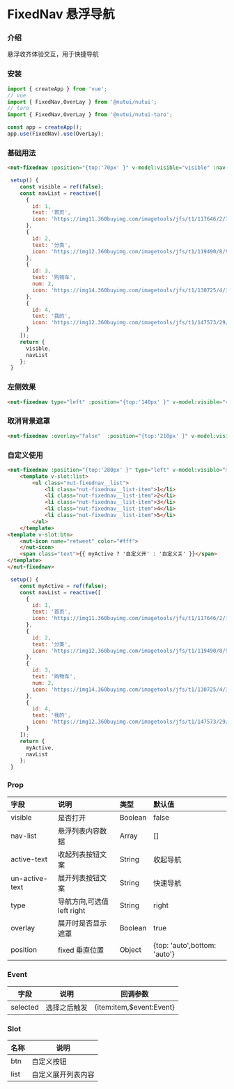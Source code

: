 # FixedNav 悬浮导航

### 介绍

悬浮收齐体验交互，用于快捷导航

### 安装
    
``` javascript
import { createApp } from 'vue';
// vue
import { FixedNav,OverLay } from '@nutui/nutui';
// taro
import { FixedNav,OverLay } from '@nutui/nutui-taro';

const app = createApp();
app.use(FixedNav).use(OverLay);

```


### 基础用法

``` html
<nut-fixednav :position="{top:'70px' }" v-model:visible="visible" :nav-list="navList" />
```
``` javascript
 setup() {
    const visible = ref(false);
    const navList = reactive([
      {
        id: 1,
        text: '首页',
        icon: 'https://img11.360buyimg.com/imagetools/jfs/t1/117646/2/11112/1297/5ef83e95E81d77f05/daf8e3b1c81e3c98.png'
      },
      {
        id: 2,
        text: '分类',
        icon: 'https://img12.360buyimg.com/imagetools/jfs/t1/119490/8/9568/1798/5ef83e95E968c69a6/dd029326f7d5042e.png'
      },
      {
        id: 3,
        text: '购物车',
        num: 2,
        icon: 'https://img14.360buyimg.com/imagetools/jfs/t1/130725/4/3157/1704/5ef83e95Eb976644f/b36c6cfc1cc1a99d.png'
      },
      {
        id: 4,
        text: '我的',
        icon: 'https://img12.360buyimg.com/imagetools/jfs/t1/147573/29/1603/1721/5ef83e94E1393a678/5ddf1695ec989373.png'
      }
    ]);
    return {
      visible,
      navList
    };
 }
```


### 左侧效果

``` html
<nut-fixednav type="left" :position="{top:'140px' }" v-model:visible="visible" :nav-list="navList" />
```


### 取消背景遮罩

``` html
<nut-fixednav :overlay="false"  :position="{top:'210px' }" v-model:visible="visible" :nav-list="navList" />
```


### 自定义使用

``` html
<nut-fixednav :position="{top:'280px' }" type="left" v-model:visible="myActive">
    <template v-slot:list>
        <ul class="nut-fixednav__list">
            <li class="nut-fixednav__list-item">1</li>
            <li class="nut-fixednav__list-item">2</li>
            <li class="nut-fixednav__list-item">3</li>
            <li class="nut-fixednav__list-item">4</li>
            <li class="nut-fixednav__list-item">5</li>
        </ul>
    </template>
<template v-slot:btn>
    <nut-icon name="retweet" color="#fff">
    </nut-icon>
    <span class="text">{{ myActive ? '自定义开' : '自定义关' }}</span>
</template>
</nut-fixednav>
```

``` javascript
 setup() {
    const myActive = ref(false);
    const navList = reactive([
      {
        id: 1,
        text: '首页',
        icon: 'https://img11.360buyimg.com/imagetools/jfs/t1/117646/2/11112/1297/5ef83e95E81d77f05/daf8e3b1c81e3c98.png'
      },
      {
        id: 2,
        text: '分类',
        icon: 'https://img12.360buyimg.com/imagetools/jfs/t1/119490/8/9568/1798/5ef83e95E968c69a6/dd029326f7d5042e.png'
      },
      {
        id: 3,
        text: '购物车',
        num: 2,
        icon: 'https://img14.360buyimg.com/imagetools/jfs/t1/130725/4/3157/1704/5ef83e95Eb976644f/b36c6cfc1cc1a99d.png'
      },
      {
        id: 4,
        text: '我的',
        icon: 'https://img12.360buyimg.com/imagetools/jfs/t1/147573/29/1603/1721/5ef83e94E1393a678/5ddf1695ec989373.png'
      }
    ]);
    return {
      myActive,
      navList
    };
 }
```


### Prop
| 字段           | 说明                       | 类型    | 默认值                       |
|:---------------|:---------------------------|:--------|:-----------------------------|
| visible        | 是否打开                   | Boolean | false                        |
| nav-list       | 悬浮列表内容数据           | Array   | []                           |
| active-text    | 收起列表按钮文案           | String  | 收起导航                     |
| un-active-text | 展开列表按钮文案           | String  | 快速导航                     |
| type           | 导航方向,可选值 left right | String  | right                        |
| overlay        | 展开时是否显示遮罩         | Boolean | true                         |
| position       | fixed 垂直位置             | Object  | {top: 'auto',bottom: 'auto'} |


### Event

| 字段     | 说明         | 回调参数                 |
|----------|--------------|--------------------------|
| selected | 选择之后触发 | {item:item,$event:Event} |


### Slot

| 名称 | 说明               |
|------|--------------------|
| btn  | 自定义按钮         |
| list | 自定义展开列表内容 |

    